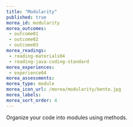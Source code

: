 ```yaml
---
title: "Modularity"
published: true
morea_id: modularity
morea_outcomes:
 - outcome01
 - outcome02
 - outcome03
morea_readings:
 - reading-materials04 
 - reading-java-coding-standard
morea_experiences:
 - experience04
morea_assessments:
morea_type: module
morea_icon_url: /morea/modularity/bento.jpg
morea_labels:
morea_sort_order: 4
---
```


Organize your code into modules using methods.